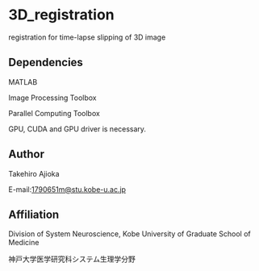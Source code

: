 # 3D_registration
registration for time-lapse slipping of 3D image

## Dependencies
MATLAB

Image Processing Toolbox

Parallel Computing Toolbox

GPU, CUDA and GPU driver is necessary.

## Author
Takehiro Ajioka 

E-mail:1790651m@stu.kobe-u.ac.jp

## Affiliation

Division of System Neuroscience, Kobe University of Graduate School of Medicine

神戸大学医学研究科システム生理学分野
